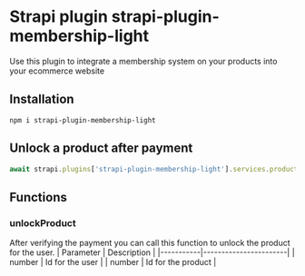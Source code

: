 # Strapi plugin strapi-plugin-membership-light

Use this plugin to integrate a membership system on your products into your ecommerce website
## Installation
``` 
npm i strapi-plugin-membership-light
```
## Unlock a product after payment 
```javascript
await strapi.plugins['strapi-plugin-membership-light'].services.product.unlockProduct(user, productId)
```
## Functions
### unlockProduct
After verifying the payment you can call this function to unlock the product for the user.
| Parameter | Description           |
|-----------|-----------------------|
| number    | Id for the user       |
| number    | Id for the product    |